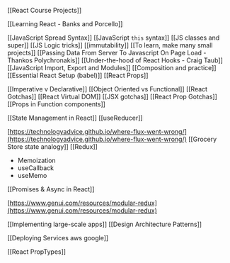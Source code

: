 
[[React Course Projects]]

[[Learning React - Banks and Porcello]]

[[JavaScript Spread Syntax]]
[[JavaScript `this` syntax]]
[[JS classes and super]]
[[JS Logic tricks]]
[[immutability]]
[[To learn, make many small projects]]
[[Passing Data From Server To Javascript On Page Load - Thankos Polychronakis]]
[[Under-the-hood of React Hooks - Craig Taub]]
[[JavaScript Import, Export and Modules]]
[[Composition and practice]]
[[Essential React Setup (babel)]]
[[React Props]]

[[Imperative v Declarative]]
[[Object Oriented vs Functional]]
[[React Gotchas]]
[[React Virtual DOM]]
[[JSX gotchas]]
[[React Prop Gotchas]]
[[Props in Function components]]

[[State Management in React]]
[[useReducer]]

[https://technologyadvice.github.io/where-flux-went-wrong/](https://technologyadvice.github.io/where-flux-went-wrong/)
[[Grocery Store state analogy]]
[[Redux]]

- Memoization
- useCallback
- useMemo


[[Promises & Async in React]]


[https://www.genui.com/resources/modular-redux](https://www.genui.com/resources/modular-redux)

[[Implementing large-scale apps]]
[[Design Architecture Patterns]]

[[Deploying Services aws google]]

[[React PropTypes]]



